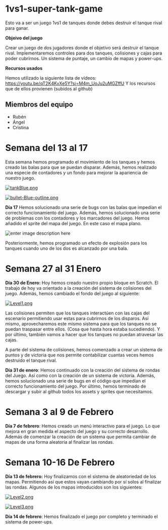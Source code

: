 # 1vs1-super-tank-game
Esto va a ser un juego 1vs1 de tanques donde debes destruir el tanque rival para ganar.

**Objeivo del juego**

Crear un juego de dos jugadores donde el objetivo será destruir el tanque rival. Implementaremos controles para dos tanques, colisiones y cajas para poder cubrirnos. Un sistema de puntaje, un cambío de mapas y power-ups.

**Recursos usados**

Hemos utilizado la siguiente lista de vídeos: https://youtu.be/qT2K4KvXe5Y?si=M4m_UoJu2uMGZffU
Y los recursos que de ellos provienen (subidos al github)

## **Miembros del equipo**

 - Rubén
 - Ángel
 - Cristina

# Semana del 13 al 17
Esta semana hemos programado el movimiento de los tanques y hemos creado las balas para que se puedan disparar. Además, hemos realizado una especie de contadores y un fondo para mejorar la apariencia de nuestro juego.

[![tankBlue.png](https://i.postimg.cc/FzRN8DMy/tankBlue.png)](https://postimg.cc/nj6yQYcr)

[![bullet-Blue-outline.png](https://i.postimg.cc/Fs0Nqdqn/bullet-Blue-outline.png)](https://postimg.cc/QHN2Ktjp)

**Día 17**
Hemos solucionado una serie de bugs con las balas que impedían el correcto funcionamiento del juego. Además, hemos solucionado una serie de problemas con los contadores y los marcadores del juego. 
Hemos añadido el sprite del mapa del juego. En este caso el mapa plano.

![enter image description here](https://i.postimg.cc/sgKyv84k/Plain-Level.png)

Posteriormente, hemos programado un efecto de explosión para los tanques cuando uno de los dos es alcanzado por una bala.
# Semana 27 al 31 Enero
**Día 30 de Enero:** Hoy hemos creado nuestro propio bloque en Scratch. El trabajo de hoy va orientado a la creación del sistema de colisiones del juego. Además, hemos cambiado el fondo del juego al siguiente:

[![Level1.png](https://i.postimg.cc/Y9Yq40wr/Level1.png)](https://postimg.cc/LY4MwHXw)

Las colisiones permiten que los tanques interactúen con las cajas del escenario permitiendo usar estas para cubrirnos de los disparos. Así mismo, aprovecharemos este mismo sistema para que los tanques no se puedan traspasar entre ellos. (Cosa que hasta hora estaba sucediendo). Y por último, también vamos a hacer que los tanques no puedan atravesar las cajas.

A parte del sistema de colisiones, hemos comenzado a crear un sistema de puntos y de victoria que nos permite contabilizar cuantas veces hemos destruido el tanque rival. 

**Día 31 de enero**: Hemos continuado con la creación del sistema de rondas del Juego. Así como con la creación de un sistema de victoria.  Además, hemos solucionado una serie de bugs en el código que impedían el correcto funcionamiento del juego. Por último, hemos terminado de descargar y subir al github todos los assets y sprites que necesitamos. 

# Semana 3 al 9 de Febrero
**Día 7 de febrero**: Hemos creado un menú interactivo para el juego. Lo que mejora en gran medida el aspecto del juego y su correcto desarrollo. Además de comenzar la creación de un sistema que permita cambiar de mapas de una forma aleatoria al finalizar las rondas.

# Semana 10-16 De Febrero

**Día 13 de febrero:** Hoy finalizamos con el sistema de aleatoriedad de los mapas. Permitiendo así que estos vayan cambiando por sí solos al finalizar las rondas. Algunos de los mapas introducidos son los siguientes: 

[![Level2.png](https://i.postimg.cc/TYwPdkxf/Level2.png)](https://postimg.cc/c6pWTB6b)

[![Level3.png](https://i.postimg.cc/nrwp9JxZ/Level3.png)](https://postimg.cc/Fkc2ww1n)

**Día 14 de febrero**: Hemos finalizado el juego por completo y terminado el sistema de power-ups.
